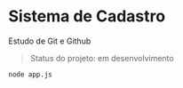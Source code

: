<h1>Sistema de Cadastro</h1>

Estudo de Git e Github <br>
> Status do projeto: em desenvolvimento
```
node app.js
```
